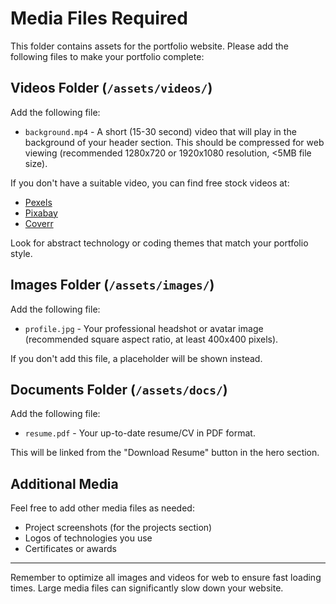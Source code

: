 # Media Files Required

This folder contains assets for the portfolio website. Please add the following files to make your portfolio complete:

## Videos Folder (`/assets/videos/`)

Add the following file:
- `background.mp4` - A short (15-30 second) video that will play in the background of your header section. This should be compressed for web viewing (recommended 1280x720 or 1920x1080 resolution, <5MB file size).

If you don't have a suitable video, you can find free stock videos at:
- [Pexels](https://www.pexels.com/videos/)
- [Pixabay](https://pixabay.com/videos/)
- [Coverr](https://coverr.co/)

Look for abstract technology or coding themes that match your portfolio style.

## Images Folder (`/assets/images/`)

Add the following file:
- `profile.jpg` - Your professional headshot or avatar image (recommended square aspect ratio, at least 400x400 pixels).

If you don't add this file, a placeholder will be shown instead.

## Documents Folder (`/assets/docs/`)

Add the following file:
- `resume.pdf` - Your up-to-date resume/CV in PDF format.

This will be linked from the "Download Resume" button in the hero section.

## Additional Media

Feel free to add other media files as needed:
- Project screenshots (for the projects section)
- Logos of technologies you use
- Certificates or awards

---

Remember to optimize all images and videos for web to ensure fast loading times. Large media files can significantly slow down your website. 